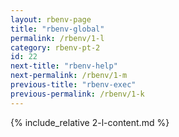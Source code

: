 ```yaml
---
layout: rbenv-page
title: "rbenv-global"
permalink: /rbenv/1-l
category: rbenv-pt-2
id: 22
next-title: "rbenv-help"
next-permalink: /rbenv/1-m
previous-title: "rbenv-exec"
previous-permalink: /rbenv/1-k
---
```


{% include_relative 2-l-content.md %}
